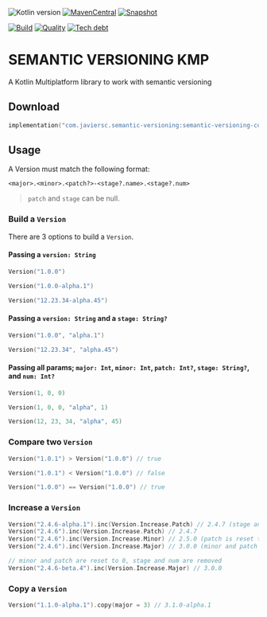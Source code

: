 ![Kotlin version](https://img.shields.io/badge/kotlin-1.5.31-blueviolet?logo=kotlin&logoColor=white)
[![MavenCentral](https://img.shields.io/maven-central/v/com.javiersc.semantic-versioning/semantic-versioning-core?label=MavenCentral)](https://repo1.maven.org/maven2/com/javiersc/semantic-versioning/semantic-versioning-core/)
[![Snapshot](https://img.shields.io/nexus/s/com.javiersc.semantic-versioning/semantic-versioning-core?server=https%3A%2F%2Foss.sonatype.org%2F&label=Snapshot)](https://oss.sonatype.org/content/repositories/snapshots/com/javiersc/semantic-versioning/semantic-versioning-core/)

[![Build](https://img.shields.io/github/workflow/status/JavierSegoviaCordoba/semantic-versioning-kmp/build?label=Build&logo=GitHub)](https://github.com/JavierSegoviaCordoba/semantic-versioning-kmp/tree/main)
[![Quality](https://img.shields.io/sonar/quality_gate/JavierSegoviaCordoba_semantic-versioning-kmp?label=Quality&logo=SonarCloud&logoColor=white&server=https%3A%2F%2Fsonarcloud.io)](https://sonarcloud.io/dashboard?id=JavierSegoviaCordoba_semantic-versioning-kmp)
[![Tech debt](https://img.shields.io/sonar/tech_debt/JavierSegoviaCordoba_semantic-versioning-kmp?label=Tech%20debt&logo=SonarCloud&logoColor=white&server=https%3A%2F%2Fsonarcloud.io)](https://sonarcloud.io/dashboard?id=JavierSegoviaCordoba_semantic-versioning-kmp)

# SEMANTIC VERSIONING KMP

A Kotlin Multiplatform library to work with semantic versioning

## Download

```kotlin
implementation("com.javiersc.semantic-versioning:semantic-versioning-core:$version")
```

## Usage

A Version must match the following format:

```
<major>.<minor>.<patch?>-<stage?.name>.<stage?.num>
```

> `patch` and `stage` can be null.

### Build a `Version`

There are 3 options to build a `Version`.

#### Passing a `version: String`

```kotlin
Version("1.0.0")

Version("1.0.0-alpha.1")

Version("12.23.34-alpha.45")
``` 

#### Passing a `version: String` and a `stage: String?`

```kotlin
Version("1.0.0", "alpha.1")

Version("12.23.34", "alpha.45")
``` 

#### Passing all params; `major: Int`, `minor: Int`, `patch: Int?`, `stage: String?`, and `num: Int?`

```kotlin
Version(1, 0, 0)

Version(1, 0, 0, "alpha", 1)

Version(12, 23, 34, "alpha", 45)
```

### Compare two `Version`

```kotlin
Version("1.0.1") > Version("1.0.0") // true 

Version("1.0.1") < Version("1.0.0") // false

Version("1.0.0") == Version("1.0.0") // true
```

### Increase a `Version`

```kotlin
Version("2.4.6-alpha.1").inc(Version.Increase.Patch) // 2.4.7 (stage and num are removed)
Version("2.4.6").inc(Version.Increase.Patch) // 2.4.7
Version("2.4.6").inc(Version.Increase.Minor) // 2.5.0 (patch is reset to 0)
Version("2.4.6").inc(Version.Increase.Major) // 3.0.0 (minor and patch are reset to 0)

// minor and patch are reset to 0, stage and num are removed
Version("2.4.6-beta.4").inc(Version.Increase.Major) // 3.0.0
```

### Copy a `Version`

```kotlin
Version("1.1.0-alpha.1").copy(major = 3) // 3.1.0-alpha.1
```
